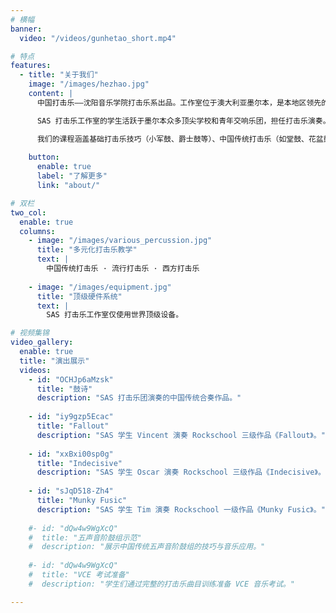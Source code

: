 ```yaml
---
# 横幅
banner:
  video: "/videos/gunhetao_short.mp4"

# 特点
features:
  - title: "关于我们"
    image: "/images/hezhao.jpg"
    content: |
      中国打击乐——沈阳音乐学院打击乐系出品。工作室位于澳大利亚墨尔本，是本地区领先的打击乐教学与演出机构之一，致力于培养高水平的中国传统打击乐合奏与西方打击乐团体。<br><br>

      SAS 打击乐工作室的学生活跃于墨尔本众多顶尖学校和青年交响乐团，担任打击乐演奏。多年来，SAS 举办了大量大型音乐会，涵盖中国传统与西方打击乐，同时也有师生联合演出与展示。<br><br>

      我们的课程涵盖基础打击乐技巧（小军鼓、爵士鼓等）、中国传统打击乐（如堂鼓、花盆鼓、五声音阶鼓组），以及西方打击乐（如马林巴琴、定音鼓）。我们支持多种考试体系，包括 Rockschool、AMEB Percussion、VCE，以及墨尔本大学阶段的打击乐考试。工作室配备先进的打击乐器材和专业舞台系统，包括灯光、音响和多媒体设备。
    
    button:
      enable: true
      label: "了解更多"
      link: "about/"

# 双栏
two_col:
  enable: true
  columns:
    - image: "/images/various_percussion.jpg"
      title: "多元化打击乐教学"
      text: |
        中国传统打击乐 · 流行打击乐 · 西方打击乐
        
    - image: "/images/equipment.jpg"
      title: "顶级硬件系统"
      text: |
        SAS 打击乐工作室仅使用世界顶级设备。

# 视频集锦
video_gallery:
  enable: true
  title: "演出展示"
  videos:
    - id: "OCHJp6aMzsk"  
      title: "鼓诗"
      description: "SAS 打击乐团演奏的中国传统合奏作品。"
    
    - id: "iy9gzp5Ecac"  
      title: "Fallout"
      description: "SAS 学生 Vincent 演奏 Rockschool 三级作品《Fallout》。"
    
    - id: "xxBxi00sp0g"  
      title: "Indecisive"
      description: "SAS 学生 Oscar 演奏 Rockschool 三级作品《Indecisive》。"
    
    - id: "sJqD518-Zh4" 
      title: "Munky Fusic"
      description: "SAS 学生 Tim 演奏 Rockschool 一级作品《Munky Fusic》。"
    
    #- id: "dQw4w9WgXcQ"  
    #  title: "五声音阶鼓组示范"
    #  description: "展示中国传统五声音阶鼓组的技巧与音乐应用。"
    
    #- id: "dQw4w9WgXcQ"
    #  title: "VCE 考试准备"
    #  description: "学生们通过完整的打击乐曲目训练准备 VCE 音乐考试。"

---
```

